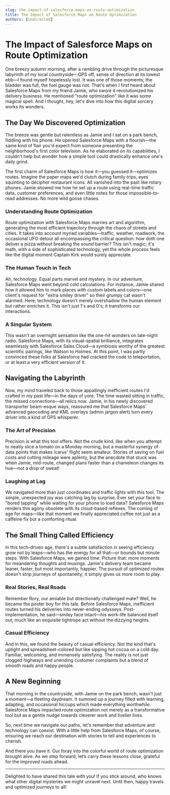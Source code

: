 ```yaml
---
slug: the-impact-of-salesforce-maps-on-route-optimization
title: The Impact of Salesforce Maps on Route Optimization
authors: [undirected]
---
```



# The Impact of Salesforce Maps on Route Optimization

One breezy autumn morning, after a rambling drive through the picturesque labyrinth of my local countryside—GPS off, sense of direction at its lowest ebb—I found myself hopelessly lost. It was one of those moments; the bladder was full, the fuel gauge was not. That's when I first heard about Salesforce Maps from my friend Jamie, who swore it revolutionized his delivery business. He mentioned "route optimization" like it was some magical spell. And I thought, hey, let's dive into how this digital sorcery works its wonders.

## The Day We Discovered Optimization

The breeze was gentle but relentless as Jamie and I sat on a park bench, fiddling with his phone. He opened Salesforce Maps with a flourish—the same kind of flair you'd expect from someone presenting the neighborhood's first color television. As he elaborated on its capabilities, I couldn't help but wonder how a simple tool could drastically enhance one's daily grind.

The first charm of Salesforce Maps is how it—you guessed it—optimizes routes. Imagine the paper maps we'd clutch during family trips, eyes squinting to decipher restaurant icons. All vanished into the past like rotary phones. Jamie showed me how he set up a route using real-time traffic data, customer preferences, and even little notes for those impossible-to-read addresses. No more wild goose chases.

### Understanding Route Optimization

Route optimization with Salesforce Maps marries art and algorithm, generating the most efficient trajectory through the chaos of streets and cities. It takes into account myriad variables—traffic, weather, roadwork, the occasional UFO detour all encompassing the critical question: how doth one deliver a pizza without breaking the sound barrier? This isn't magic; it's math, with a side of sophisticated technology, yet the whole process feels like the digital moment Captain Kirk would surely appreciate.

### The Human Touch in Tech

Ah, technology. Equal parts marvel and mystery. In our adventure, Salesforce Maps went beyond cold calculations. For instance, Jamie shared how it allowed him to mark places with custom labels and colors—one client's request for "extra smiley driver" so their grumpy cat wasn't alarmed. Here, technology doesn't merely overshadow the human element but rather enriches it. This isn't just 1's and 0's; it transforms our interactions.

### A Singular System

This wasn't an overnight sensation like the one-hit wonders on late-night radio. Salesforce Maps, with its visual-spatial brilliance, integrates seamlessly with Salesforce Sales Cloud—a symbiosis worthy of the greatest scientific pairings, like Watson to Holmes. At this point, I was partly convinced these folks at Salesforce had cracked the code to teleportation, or at least a very efficient version of it.

## Navigating the Labyrinth

Now, my mind traveled back to those appallingly inefficient routes I'd crafted in my past life—in the days of yore. The time wasted sitting in traffic, the missed connections—all relics now. Jamie, in his newly discovered transporter beam-esque ways, reassured me that Salesforce Maps' advanced geocoding and KML overlays (admin jargon alert) turn every driver into a kind of GPS whisperer. 

### The Art of Precision

Precision is what this tool offers. Not the crude kind, like when you attempt to neatly slice a tomato on a Monday morning, but a masterful synergy of data points that makes Icarus' flight seem amateur. Stories of saving on fuel costs and cutting mileage were aplenty, but the anecdote that stuck was when Jamie, mid-route, changed plans faster than a chameleon changes its hue—not a drop of sweat!

### Laughing at Lag

We navigated more than just coordinates and traffic lights with this tool. The simple, unexpected joy was catching lag by surprise. Ever set your face to "bored tapping" while waiting for your phone to load data? Salesforce Maps renders this agony obsolete with its cloud-based reflexes. The coming of age for maps—like that moment we finally appreciated coffee not just as a caffeine fix but a comforting ritual.

## The Small Thing Called Efficiency

In this tech-driven age, there's a subtle satisfaction in seeing efficiency grow not by leaps—who has the energy for all that—or bounds but minute steps. With Salesforce Maps, we gained time. Picture that: more moments for meandering thoughts and musings. Jamie's delivery team became leaner, faster, but most importantly, happier. The pursuit of optimized routes doesn't strip journeys of spontaneity; it simply gives us more room to play.

### Real Stories, Real Roads

Remember Rory, our amiable but directionally challenged mate? Well, he became the poster boy for this tale. Before Salesforce Maps, inefficient routes turned his deliveries into never-ending odysseys. Post-implementation, he said—smiley face intact—his work-life balanced itself out, much like an exquisite tightrope act without the dizzying heights.

### Casual Efficiency

And in this, we found the beauty of casual efficiency. Not the kind that's uptight and spreadsheet-colored but like sipping hot cocoa on a cold day. Familiar, welcoming, and immensely satisfying. The reality is not just clogged highways and unending customer complaints but a blend of smooth roads and happy people.

## A New Beginning

That morning in the countryside, with Jamie on the park bench, wasn't just a moment—a fleeting daydream. It summed up a journey filled with learning, adapting, and occasional hiccups which made everything worthwhile. Salesforce Maps impacted route optimization not merely as a transformative tool but as a gentle nudge towards cleverer work and livelier lives.

So, next time we navigate our paths, let's remember that adventure and technology can coexist. With a little help from Salesforce Maps, of course, ensuring we reach our destination with stories to tell and experiences to cherish.

And there you have it. Our foray into the colorful world of route optimization brought alive. As we step forward, let’s carry these lessons close, grateful for the improved roads ahead.

---

Delighted to have shared this tale with you! If you stick around, who knows what other digital mysteries we might unravel next. Until then, happy travels and optimized journeys to all!